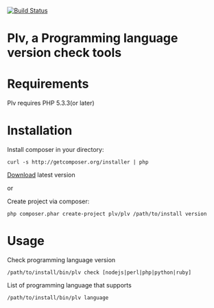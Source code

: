 [![Build Status](https://travis-ci.org/isam/plv.png?branch=master)](https://travis-ci.org/isam/plv)

Plv, a Programming language version check tools
===============================================

Requirements
============

Plv requires PHP 5.3.3(or later)

Installation
============

Install composer in your directory:

```
curl -s http://getcomposer.org/installer | php
```

[Download][1] latest version

or

Create project via composer:

```
php composer.phar create-project plv/plv /path/to/install version
```

Usage
=====

Check programming language version

```
/path/to/install/bin/plv check [nodejs|perl|php|python|ruby]
```

List of programming language that supports

```
/path/to/install/bin/plv language
```

[1]: https://github.com/isam/plv/releases


